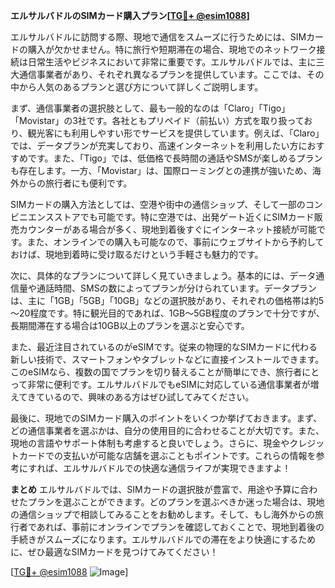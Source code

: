 **エルサルバドルのSIMカード購入プラン[[TG💪+ @esim1088](https://t.me/s/esim1088)]**

エルサルバドルに訪問する際、現地で通信をスムーズに行うためには、SIMカードの購入が欠かせません。特に旅行や短期滞在の場合、現地でのネットワーク接続は日常生活やビジネスにおいて非常に重要です。エルサルバドルでは、主に三大通信事業者があり、それぞれ異なるプランを提供しています。ここでは、その中から人気のあるプランと選び方について詳しくご説明します。

まず、通信事業者の選択肢として、最も一般的なのは「Claro」「Tigo」「Movistar」の3社です。各社ともプリペイド（前払い）方式を取り扱っており、観光客にも利用しやすい形でサービスを提供しています。例えば、「Claro」では、データプランが充実しており、高速インターネットを利用したい方におすすめです。また、「Tigo」では、低価格で長時間の通話やSMSが楽しめるプランも存在します。一方、「Movistar」は、国際ローミングとの連携が強いため、海外からの旅行者にも便利です。

SIMカードの購入方法としては、空港や街中の通信ショップ、そして一部のコンビニエンスストアでも可能です。特に空港では、出発ゲート近くにSIMカード販売カウンターがある場合が多く、現地到着後すぐにインターネット接続が可能です。また、オンラインでの購入も可能なので、事前にウェブサイトから予約しておけば、現地到着時に受け取るだけという手軽さも魅力的です。

次に、具体的なプランについて詳しく見ていきましょう。基本的には、データ通信量や通話時間、SMSの数によってプランが分けられています。データプランは、主に「1GB」「5GB」「10GB」などの選択肢があり、それぞれの価格帯は約$5～$20程度です。特に観光目的であれば、1GB～5GB程度のプランで十分ですが、長期間滞在する場合は10GB以上のプランを選ぶと安心です。

また、最近注目されているのがeSIMです。従来の物理的なSIMカードに代わる新しい技術で、スマートフォンやタブレットなどに直接インストールできます。このeSIMなら、複数の国でプランを切り替えることが簡単にでき、旅行者にとって非常に便利です。エルサルバドルでもeSIMに対応している通信事業者が増えてきているので、興味のある方はぜひ試してみてください。

最後に、現地でのSIMカード購入のポイントをいくつか挙げておきます。まず、どの通信事業者を選ぶかは、自分の使用目的に合わせることが大切です。また、現地の言語やサポート体制も考慮すると良いでしょう。さらに、現金やクレジットカードでの支払いが可能な店舗を選ぶこともポイントです。これらの情報を参考にすれば、エルサルバドルでの快適な通信ライフが実現できますよ！

**まとめ**
エルサルバドルでは、SIMカードの選択肢が豊富で、用途や予算に合わせたプランを選ぶことができます。どのプランを選ぶべきか迷った場合は、現地の通信ショップで相談してみることをお勧めします。そして、もし海外からの旅行者であれば、事前にオンラインでプランを確認しておくことで、現地到着後の手続きがスムーズになります。エルサルバドルでの滞在をより快適にするために、ぜひ最適なSIMカードを見つけてみてください！

[[TG💪+ @esim1088](https://t.me/s/esim1088) ![Image](https://i.postimg.cc/Y0z9fWf4/image.png)]